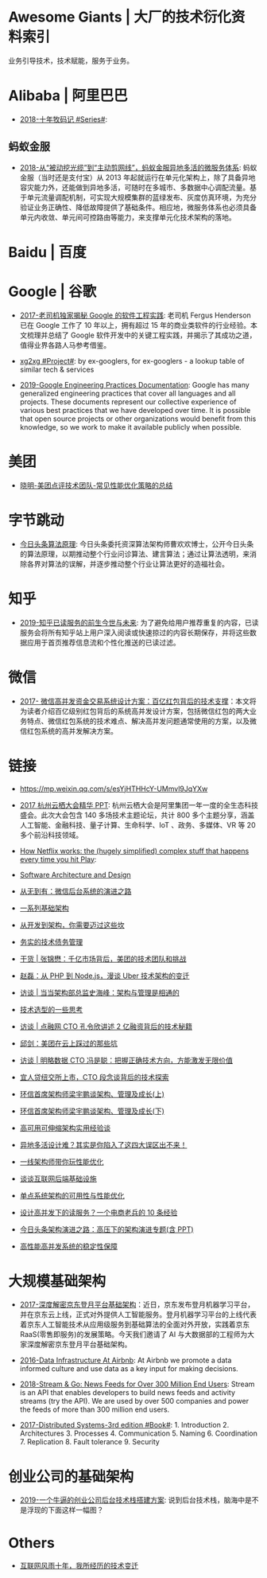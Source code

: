 # Awesome Giants | 大厂的技术衍化资料索引

业务引导技术，技术赋能，服务于业务。

# Alibaba | 阿里巴巴

- [2018-十年牧码记 #Series#]():

## 蚂蚁金服

- [2018-从“被动挖光缆”到“主动剪网线”，蚂蚁金服异地多活的微服务体系](https://mp.weixin.qq.com/s/opfjmihtEWMT2zVC5lffCg): 蚂蚁金服（当时还是支付宝）从 2013 年起就运行在单元化架构上，除了具备异地容灾能力外，还能做到异地多活，可随时在多城市、多数据中心调配流量。基于单元流量调配机制，可实现大规模集群的蓝绿发布、灰度仿真环境，为充分验证业务正确性、降低故障提供了基础条件。相应地，微服务体系也必须具备单元内收敛、单元间可控路由等能力，来支撑单元化技术架构的落地。

# Baidu | 百度

# Google | 谷歌

- [2017-老司机独家揭秘 Google 的软件工程实践](https://parg.co/SBP): 老司机 Fergus Henderson 已在 Google 工作了 10 年以上，拥有超过 15 年的商业类软件的行业经验。本文梳理并总结了 Google 软件开发中的关键工程实践，并揭示了其成功之道，值得业界各路人马参考借鉴。

- [xg2xg #Project#](https://github.com/jhuangtw-dev/xg2xg): by ex-googlers, for ex-googlers - a lookup table of similar tech & services

- [2019-Google Engineering Practices Documentation](https://github.com/google/eng-practices): Google has many generalized engineering practices that cover all languages and all projects. These documents represent our collective experience of various best practices that we have developed over time. It is possible that open source projects or other organizations would benefit from this knowledge, so we work to make it available publicly when possible.

# 美团

- [晓明-美团点评技术团队-常见性能优化策略的总结](http://tech.meituan.com/performance_tunning.html)

# 字节跳动

- [今日头条算法原理](https://mp.weixin.qq.com/s/DC_hJUbTnLhuCwYVOgVlVw): 今日头条委托资深算法架构师曹欢欢博士，公开今日头条的算法原理，以期推动整个行业问诊算法、建言算法；通过让算法透明，来消除各界对算法的误解，并逐步推动整个行业让算法更好的造福社会。

# 知乎

- [2019-知乎已读服务的前生今世与未来](https://zhuanlan.zhihu.com/p/68383301): 为了避免给用户推荐重复的内容，已读服务会将所有知乎站上用户深入阅读或快速掠过的内容长期保存，并将这些数据应用于首页推荐信息流和个性化推送的已读过滤。

# 微信

- [2017- 微信高并发资金交易系统设计方案：百亿红包背后的技术支撑](http://mp.weixin.qq.com/s/suBAJrP6uN2kFgHtGz16mw)：本文将为读者介绍百亿级别红包背后的系统高并发设计方案，包括微信红包的两大业务特点、微信红包系统的技术难点、解决高并发问题通常使用的方案，以及微信红包系统的高并发解决方案。

# 链接

- https://mp.weixin.qq.com/s/esYjHTHHcY-UMmvl9JqYXw

- [2017 杭州云栖大会精华 PPT](https://github.com/Alimei/hangzhouYunQi2017ppt): 杭州云栖大会是阿里集团一年一度的全生态科技盛会。此次大会包含 140 多场技术主题论坛，共计 800 多个主题分享，涵盖人工智能、金融科技、量子计算、生命科学、IoT 、政务、多媒体、VR 等 20 多个前沿科技领域。

- [How Netflix works: the (hugely simplified) complex stuff that happens every time you hit Play](https://parg.co/UKc):

- [Software Architecture and Design](https://msdn.microsoft.com/en-us/library/ee658098.aspx)

- [从无到有：微信后台系统的演进之路](https://mp.weixin.qq.com/s?__biz=MzI5MDAwOTIzOQ==&mid=402045684&idx=1&sn=5690281c941cd8eb203b6980cdae73ce)

- [一系列基础架构](http://ginobefunny.com/post/reading_record_201612/)

- [从开发到架构，你需要迈过这些坎](http://mp.weixin.qq.com/s?__biz=MzA4NTU2MTg3MQ==&mid=208471948&idx=1&sn=4146d8e1103fb655a5d042b2f7779c90&scene=21#wechat_redirect)

- [务实的技术债务管理](http://mp.weixin.qq.com/s?__biz=MzA4NTU2MTg3MQ==&mid=400425912&idx=1&sn=937610ebed86020fdc010643728f354e&scene=21#wechat_redirect)

- [干货 | 张锦懋：千亿市场背后，美团的技术团队和挑战](http://mp.weixin.qq.com/s?__biz=MzA4NTU2MTg3MQ==&mid=209065371&idx=1&sn=81aa9057e74e05bfc233582584224b26&scene=21#wechat_redirect)

- [赵磊：从 PHP 到 Node.js，漫谈 Uber 技术架构的变迁](http://mp.weixin.qq.com/s?__biz=MzA4NTU2MTg3MQ==&mid=209514154&idx=1&sn=1da032d609155dc59150167c8e753a84&scene=21#wechat_redirect)

- [访谈 | 当当架构部总监史海峰：架构与管理是相通的](http://mp.weixin.qq.com/s?__biz=MzA4NTU2MTg3MQ==&mid=209983490&idx=1&sn=66ea1d65c4f3df5c2a137a1ed312cf9f&scene=21#wechat_redirect)

- [技术选型的一些思考](http://mp.weixin.qq.com/s?__biz=MzA4NTU2MTg3MQ==&mid=403775359&idx=1&sn=b223e0d1d77ab093bcaa6a1929768c9a&scene=21#wechat_redirect)

- [访谈 | 点融网 CTO 孔令欣讲述 2 亿融资背后的技术秘籍](http://mp.weixin.qq.com/s?__biz=MzA4NTU2MTg3MQ==&mid=210369398&idx=1&sn=5f1b39ca5e8c94829e00ce4c62ec7225&scene=21#wechat_redirect)

- [邱剑：美团在云上踩过的那些坑](http://mp.weixin.qq.com/s?__biz=MzA4NTU2MTg3MQ==&mid=209114583&idx=1&sn=6aea220ed07cfd229ebb6daf49886f54&scene=21#wechat_redirect)

- [访谈 | 明略数据 CTO 冯是聪：把握正确技术方向，方能激发无限价值](http://mp.weixin.qq.com/s?__biz=MzA4NTU2MTg3MQ==&mid=403089297&idx=1&sn=7812312ec41f5a92f70af36ed9e0e05b&scene=21#wechat_redirect)

- [宜人贷纽交所上市，CTO 段念谈背后的技术探索](http://mp.weixin.qq.com/s?__biz=MzA4NTU2MTg3MQ==&mid=402791950&idx=1&sn=6dad53415a9f4970c5fc9e6ec0763377&scene=21#wechat_redirect)

- [环信首席架构师梁宇鹏谈架构、管理及成长(上)](http://mp.weixin.qq.com/s?__biz=MzA4NTU2MTg3MQ==&mid=211307407&idx=1&sn=9d2ab16be60f862f7e5ef9d607ac0654&scene=21#wechat_redirect)

- [环信首席架构师梁宇鹏谈架构、管理及成长(下)](http://mp.weixin.qq.com/s?__biz=MzA4NTU2MTg3MQ==&mid=211956893&idx=1&sn=c1be86768d02b0d562229ef537293cdb&scene=21#wechat_redirect)

- [高可用可伸缩架构实用经验谈](http://mp.weixin.qq.com/s?__biz=MzA4NTU2MTg3MQ==&mid=206450474&idx=1&sn=bf03ae890b2e7f07e9752715b2b7ca68&scene=21#wechat_redirect)

- [异地多活设计难？其实是你陷入了这四大误区出不来！ ](http://mp.weixin.qq.com/s?__biz=MjM5MDE0Mjc4MA==&mid=2650993345&idx=1&sn=f460c51ad3dfd1da4d41e0a408969c54&scene=0#wechat_redirect)

- [一线架构师带你玩性能优化 ](http://mp.weixin.qq.com/s?__biz=MzI3MzEzMDI1OQ==&mid=2651815238&idx=1&sn=8b549dd1c6689732c892f60d00a33b70&chksm=f0dc2b3ac7aba22cbad3a7f0fc8365d2f377ca75e744907ba7fb5a296406ff4c35f888efecf0&scene=0)

- [谈谈互联网后端基础设施](http://www.rowkey.me/blog/2016/08/27/server-basic-tech-stack/)

- [单点系统架构的可用性与性能优化 ](http://mp.weixin.qq.com/s?__biz=MjM5ODYxMDA5OQ==&mid=2651959480&idx=1&sn=337bd74410a6bef616128fd17abd08a8&scene=0#wechat_redirect)

- [设计高并发下的读服务？一个电商老兵的 10 条经验](http://mp.weixin.qq.com/s?__biz=MzA5Nzc4OTA1Mw==&mid=2659597710&idx=1&sn=e8801d7aba68485489cfcac9ac2fd2ba&scene=0#wechat_redirect)

- [今日头条架构演进之路：高压下的架构演进专题(含 PPT)](http://mp.weixin.qq.com/s?__biz=MzAwMDU1MTE1OQ==&mid=2653547520&idx=1&sn=f303a6250eb68775e9b6dbbdea6b9f06&scene=23&srcid=0715cLKw7d65sunBdZV8Y405#rd)

- [高性能高并发系统的稳定性保障](http://www.yunweipai.com/archives/10501.html)

# 大规模基础架构

- [2017-深度解密京东登月平台基础架构](https://parg.co/bg7)：近日，京东发布登月机器学习平台，并在京东云上线，正式对外提供人工智能服务。登月机器学习平台的上线代表着京东人工智能技术从应用级服务到基础算法的全面对外开放，实践着京东 RaaS(零售即服务)的发展策略。今天我们邀请了 AI 与大数据部的工程师为大家深度解密京东登月平台基础架构。

- [2016-Data Infrastructure At Airbnb](https://medium.com/airbnb-engineering/data-infrastructure-at-airbnb-8adfb34f169c#.8y91c8qmk): At Airbnb we promote a data informed culture and use data as a key input for making decisions.

- [2018-Stream & Go: News Feeds for Over 300 Million End Users](https://parg.co/Uku): Stream is an API that enables developers to build news feeds and activity streams (try the API). We are used by over 500 companies and power the feeds of more than 300 million end users.

- [2017-Distributed Systems-3rd edition #Book#](https://parg.co/UeG): 1. Introduction 2. Architectures 3. Processes 4. Communication 5. Naming 6. Coordination 7. Replication 8. Fault tolerance 9. Security

# 创业公司的基础架构

- [2019-一个牛逼的创业公司后台技术栈搭建方案](https://zhuanlan.zhihu.com/p/71267807): 说到后台技术栈，脑海中是不是浮现的下面这样一幅图？

# Others

- [互联网风雨十年，我所经历的技术变迁](http://zhangtielei.com/posts/blog-mobile-to-ai.html)

